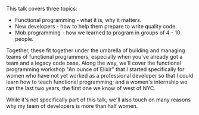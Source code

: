 This talk covers three topics:

* Functional programming - what it is, why it matters.
* New developers - how to help them prepare to write quality code.
* Mob programming - how we learned to program in groups of 4 - 10 people.

Together, these fit together under the umbrella of building and managing teams of functional programmers, especially when you've already got a team and a legacy code base. Along the way, we'll cover the functional programming workshop "An ounce of Elixir" that I started specifically for women who have not yet worked as a professional developer so that I could learn how to teach functional programming; and a women's internship we ran the last two years, the first one we know of west of NYC. 

While it's not specifically part of this talk, we'll also touch on many reasons why my team of developers is more than half women.
